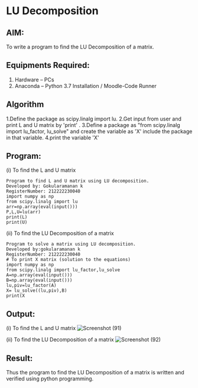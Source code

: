 # LU Decomposition 

## AIM:
To write a program to find the LU Decomposition of a matrix.

## Equipments Required:
1. Hardware – PCs
2. Anaconda – Python 3.7 Installation / Moodle-Code Runner

## Algorithm
1.Define the package as scipy.linalg import lu.
2.Get input from user and print L and U matrix by 'print' .
3.Define a package as "from scipy.linalg import lu_factor, lu_solve" and create the variable as 'X' include the package in that variable.
4.print the variable 'X'

## Program:
(i) To find the L and U matrix
```
Program to find L and U matrix using LU decomposition.
Developed by: Gokularamanan k
RegisterNumber: 212222230040
import numpy as np
from scipy.linalg import lu
arr=np.array(eval(input()))
P,L,U=lu(arr)
print(L)
print(U)
```
(ii) To find the LU Decomposition of a matrix
```
Program to solve a matrix using LU decomposition.
Developed by:gokularamanan k 
RegisterNumber: 212222230040
# To print X matrix (solution to the equations)
import numpy as np
from scipy.linalg import lu_factor,lu_solve
A=np.array(eval(input()))
B=np.array(eval(input()))
lu,piv=lu_factor(A)
X= lu_solve((lu,piv),B)
print(X
```

## Output:
(i) To find the L and U matrix
![Screenshot (91)](https://github.com/Gokulanbazhagan/LU-Decomposition/assets/119518996/f8633b32-ac46-4ee4-a2de-a4f383360db4)


(ii) To find the LU Decomposition of a matrix
![Screenshot (92)](https://github.com/Gokulanbazhagan/LU-Decomposition/assets/119518996/ae45aaa5-8d38-425e-9a91-05ebba5edca1)



## Result:
Thus the program to find the LU Decomposition of a matrix is written and verified using python programming.

